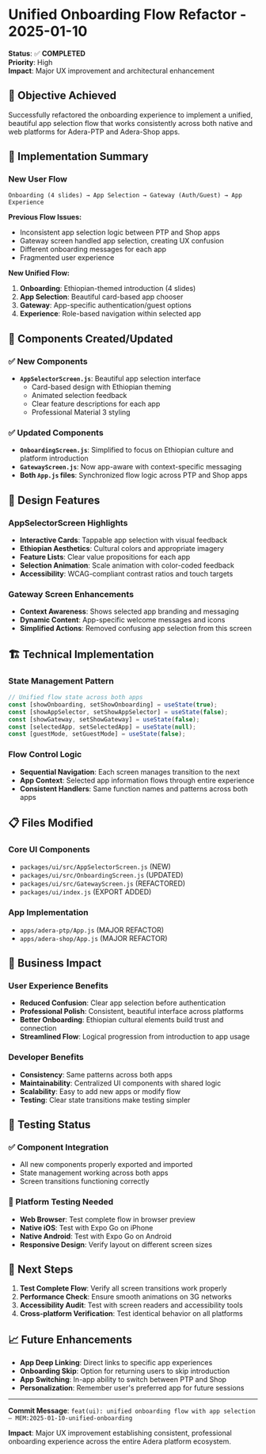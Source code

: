 # Unified Onboarding Flow Refactor - 2025-01-10

**Status**: ✅ **COMPLETED**  
**Priority**: High  
**Impact**: Major UX improvement and architectural enhancement

## 🎯 Objective Achieved

Successfully refactored the onboarding experience to implement a unified, beautiful app selection flow that works consistently across both native and web platforms for Adera-PTP and Adera-Shop apps.

## 🚀 Implementation Summary

### New User Flow
```
Onboarding (4 slides) → App Selection → Gateway (Auth/Guest) → App Experience
```

**Previous Flow Issues:**
- Inconsistent app selection logic between PTP and Shop apps
- Gateway screen handled app selection, creating UX confusion
- Different onboarding messages for each app
- Fragmented user experience

**New Unified Flow:**
1. **Onboarding**: Ethiopian-themed introduction (4 slides)
2. **App Selection**: Beautiful card-based app chooser
3. **Gateway**: App-specific authentication/guest options
4. **Experience**: Role-based navigation within selected app

## 📱 Components Created/Updated

### ✅ New Components
- **`AppSelectorScreen.js`**: Beautiful app selection interface
  - Card-based design with Ethiopian theming
  - Animated selection feedback
  - Clear feature descriptions for each app
  - Professional Material 3 styling

### ✅ Updated Components
- **`OnboardingScreen.js`**: Simplified to focus on Ethiopian culture and platform introduction
- **`GatewayScreen.js`**: Now app-aware with context-specific messaging
- **Both `App.js` files**: Synchronized flow logic across PTP and Shop apps

## 🎨 Design Features

### AppSelectorScreen Highlights
- **Interactive Cards**: Tappable app selection with visual feedback
- **Ethiopian Aesthetics**: Cultural colors and appropriate imagery
- **Feature Lists**: Clear value propositions for each app
- **Selection Animation**: Scale animation with color-coded feedback
- **Accessibility**: WCAG-compliant contrast ratios and touch targets

### Gateway Screen Enhancements
- **Context Awareness**: Shows selected app branding and messaging
- **Dynamic Content**: App-specific welcome messages and icons
- **Simplified Actions**: Removed confusing app selection from this screen

## 🏗️ Technical Implementation

### State Management Pattern
```javascript
// Unified flow state across both apps
const [showOnboarding, setShowOnboarding] = useState(true);
const [showAppSelector, setShowAppSelector] = useState(false);
const [showGateway, setShowGateway] = useState(false);
const [selectedApp, setSelectedApp] = useState(null);
const [guestMode, setGuestMode] = useState(false);
```

### Flow Control Logic
- **Sequential Navigation**: Each screen manages transition to the next
- **App Context**: Selected app information flows through entire experience
- **Consistent Handlers**: Same function names and patterns across both apps

## 📋 Files Modified

### Core UI Components
- `packages/ui/src/AppSelectorScreen.js` (NEW)
- `packages/ui/src/OnboardingScreen.js` (UPDATED)
- `packages/ui/src/GatewayScreen.js` (REFACTORED)
- `packages/ui/index.js` (EXPORT ADDED)

### App Implementation
- `apps/adera-ptp/App.js` (MAJOR REFACTOR)
- `apps/adera-shop/App.js` (MAJOR REFACTOR)

## 🎯 Business Impact

### User Experience Benefits
- **Reduced Confusion**: Clear app selection before authentication
- **Professional Polish**: Consistent, beautiful interface across platforms
- **Better Onboarding**: Ethiopian cultural elements build trust and connection
- **Streamlined Flow**: Logical progression from introduction to app usage

### Developer Benefits
- **Consistency**: Same patterns across both apps
- **Maintainability**: Centralized UI components with shared logic
- **Scalability**: Easy to add new apps or modify flow
- **Testing**: Clear state transitions make testing simpler

## 🧪 Testing Status

### ✅ Component Integration
- All new components properly exported and imported
- State management working across both apps
- Screen transitions functioning correctly

### 🔄 Platform Testing Needed
- **Web Browser**: Test complete flow in browser preview
- **Native iOS**: Test with Expo Go on iPhone
- **Native Android**: Test with Expo Go on Android
- **Responsive Design**: Verify layout on different screen sizes

## 🚀 Next Steps

1. **Test Complete Flow**: Verify all screen transitions work properly
2. **Performance Check**: Ensure smooth animations on 3G networks
3. **Accessibility Audit**: Test with screen readers and accessibility tools
4. **Cross-platform Verification**: Test identical behavior on all platforms

## 📈 Future Enhancements

- **App Deep Linking**: Direct links to specific app experiences
- **Onboarding Skip**: Option for returning users to skip introduction
- **App Switching**: In-app ability to switch between PTP and Shop
- **Personalization**: Remember user's preferred app for future sessions

---

**Commit Message**: `feat(ui): unified onboarding flow with app selection — MEM:2025-01-10-unified-onboarding`

**Impact**: Major UX improvement establishing consistent, professional onboarding experience across the entire Adera platform ecosystem.
